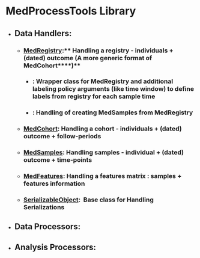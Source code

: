 # MedProcessTools Library
- ## Data Handlers:
  - ### [MedRegistry](MedRegistry):** Handling a registry - individuals + (dated) outcome (A more generic format of MedCohort****)**
    - ### **: Wrapper class for MedRegistry and additional labeling policy arguments (like time window) to define labels from registry for each sample time**
    - ### **: Handling of creating MedSamples from MedRegistry**
  - ### [MedCohort](MedCohort): Handling a cohort - individuals + (dated) outcome + follow-periods
  - ### [MedSamples](MedSamples): Handling samples - individual + (dated) outcome + time-points
  - ### [MedFeatures](MedFeatures): Handling a features matrix : samples + features information
  - ### [SerializableObject](SerializableObject):  Base class for Handling Serializations
- ## Data Processors:
- ## Analysis Processors:
